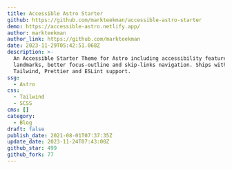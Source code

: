 ```yaml
---
title: Accessible Astro Starter
github: https://github.com/markteekman/accessible-astro-starter
demo: https://accessible-astro.netlify.app/
author: markteekman
author_link: https://github.com/markteekman
date: 2023-11-29T05:42:51.068Z
description: >-
  An Accessible Starter Theme for Astro including accessibility features such as
  landmarks, better focus-outline and skip-links navigation. Ships with
  Tailwind, Prettier and ESLint support.
ssg:
  - Astro
css:
  - Tailwind
  - SCSS
cms: []
category:
  - Blog
draft: false
publish_date: 2021-08-01T07:37:35Z
update_date: 2023-11-24T07:43:00Z
github_star: 499
github_fork: 77
---
```

